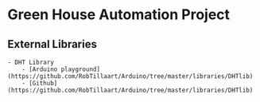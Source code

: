 # Green House Automation Project

## External Libraries

    - DHT Library
        - [Arduino playground](https://github.com/RobTillaart/Arduino/tree/master/libraries/DHTlib)
        - [Github](https://github.com/RobTillaart/Arduino/tree/master/libraries/DHTlib)

